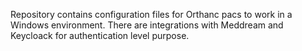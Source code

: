 Repository contains configuration files for Orthanc pacs to work in a Windows environment.
There are integrations with Meddream and Keycloack for authentication level purpose.
